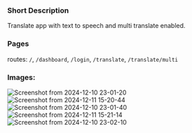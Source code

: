 ### Short Description
Translate app with text to speech and multi translate enabled. 
### Pages
routes: `/`, `/dashboard`, `/login`, `/translate`, `/translate/multi`
### Images:
![Screenshot from 2024-12-10 23-01-20](https://github.com/user-attachments/assets/308bd186-3551-4d10-9f9f-d73bc9a79c9a)
![Screenshot from 2024-12-11 15-20-44](https://github.com/user-attachments/assets/7afb69f9-a7d4-4668-b301-f7a841a343e0)
![Screenshot from 2024-12-10 23-01-40](https://github.com/user-attachments/assets/5a54d1e0-4f48-45a3-b361-c423aeee634a)
![Screenshot from 2024-12-11 15-21-14](https://github.com/user-attachments/assets/cfded292-5dd2-43bd-9be2-9c7403f97e76)
![Screenshot from 2024-12-10 23-02-10](https://github.com/user-attachments/assets/cb56514a-cb77-4d24-922c-bf47db449327)

